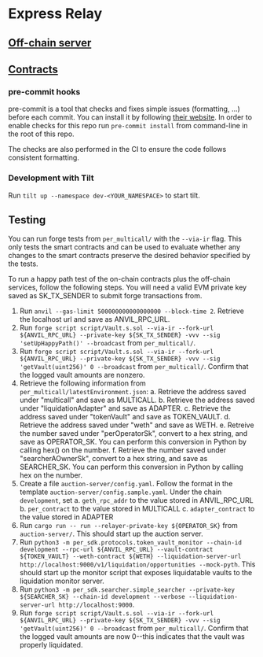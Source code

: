 # Express Relay

## [Off-chain server](auction-server/README.md)

## [Contracts](per_multicall/README.md)

### pre-commit hooks

pre-commit is a tool that checks and fixes simple issues (formatting, ...) before each commit. You can install it by following [their website](https://pre-commit.com/). In order to enable checks for this repo run `pre-commit install` from command-line in the root of this repo.

The checks are also performed in the CI to ensure the code follows consistent formatting.

### Development with Tilt

Run `tilt up --namespace dev-<YOUR_NAMESPACE>` to start tilt.

## Testing

You can run forge tests from `per_multicall/` with the `--via-ir` flag. This only tests the smart contracts and can be used to evaluate whether any changes to the smart contracts preserve the desired behavior specified by the tests.

To run a happy path test of the on-chain contracts plus the off-chain services, follow the following steps. You will need a valid EVM private key saved as SK_TX_SENDER to submit forge transactions from.

1. Run `anvil --gas-limit 500000000000000000 --block-time 2`. Retrieve the localhost url and save as ANVIL_RPC_URL.
2. Run `forge script script/Vault.s.sol --via-ir --fork-url ${ANVIL_RPC_URL} --private-key ${SK_TX_SENDER} -vvv --sig 'setUpHappyPath()' --broadcast` from `per_multicall/`.
3. Run `forge script script/Vault.s.sol --via-ir --fork-url ${ANVIL_RPC_URL} --private-key ${SK_TX_SENDER} -vvv --sig 'getVault(uint256)' 0 --broadcast` from `per_multicall/`. Confirm that the logged vault amounts are nonzero.
4. Retrieve the following information from `per_multicall/latestEnvironment.json`:
   a. Retrieve the address saved under "multicall" and save as MULTICALL.
   b. Retrieve the address saved under "liquidationAdapter" and save as ADAPTER.
   c. Retrieve the address saved under "tokenVault" and save as TOKEN_VAULT.
   d. Retrieve the address saved under "weth" and save as WETH.
   e. Retreive the number saved under "perOperatorSk", convert to a hex string, and save as OPERATOR_SK. You can perform this conversion in Python by calling hex() on the number.
   f. Retrieve the number saved under "searcherAOwnerSk", convert to a hex string, and save as SEARCHER_SK. You can perform this conversion in Python by calling hex on the number.
5. Create a file `auction-server/config.yaml`. Follow the format in the template `auction-server/config.sample.yaml`. Under the chain `development`, set
   a. `geth_rpc_addr` to the value stored in ANVIL_RPC_URL
   b. `per_contract` to the value stored in MULTICALL
   c. `adapter_contract` to the value stored in ADAPTER
6. Run `cargo run -- run --relayer-private-key ${OPERATOR_SK}` from `auction-server/`. This should start up the auction server.
7. Run `python3 -m per_sdk.protocols.token_vault_monitor --chain-id development --rpc-url ${ANVIL_RPC_URL} --vault-contract ${TOKEN_VAULT} --weth-contract ${WETH} --liquidation-server-url http://localhost:9000/v1/liquidation/opportunities --mock-pyth`. This should start up the monitor script that exposes liquidatable vaults to the liquidation monitor server.
8. Run `python3 -m per_sdk.searcher.simple_searcher --private-key ${SEARCHER_SK} --chain-id development --verbose --liquidation-server-url http://localhost:9000`.
9. Run `forge script script/Vault.s.sol --via-ir --fork-url ${ANVIL_RPC_URL} --private-key ${SK_TX_SENDER} -vvv --sig 'getVault(uint256)' 0 --broadcast` from `per_multicall/`. Confirm that the logged vault amounts are now 0--this indicates that the vault was properly liquidated.
